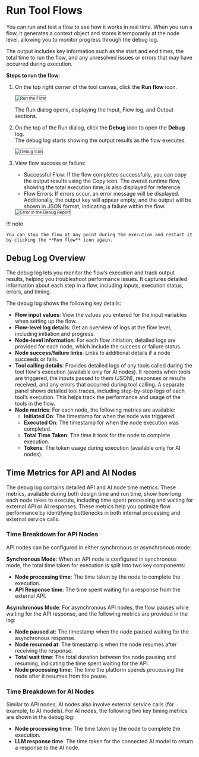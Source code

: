 # Run Tool Flows

You can run and test a flow to see how it works in real time. When you run a flow, it generates a context object and stores it temporarily at the node level, allowing you to monitor progress through the debug log.

The output includes key information such as the start and end times, the total time to run the flow, and any unresolved issues or errors that may have occurred during execution.


**Steps to run the flow**:

1. On the top right corner of the tool canvas, click the **Run flow** icon.

    <img src="./../images/run-the-flow.png" alt="Run the Flow" title="Run the Flow" style="border: 1px solid gray; zoom:80%;">

    The Run dialog opens, displaying the Input, Flow log, and Output sections.

2. On the top of the Run dialog, click the **Debug** icon to open the **Debug** log.  
    The debug log starts showing the output results as the flow executes.


    <img src="./../images/debug-icon.png" alt="Debug Icon" title="Debug Icon" style="border: 1px solid gray; zoom:80%;">

    
3. View flow success or failure:
    * Successful Flow: If the flow completes successfully, you can copy the output results using the Copy icon. The overall runtime flow, showing the total execution time, is also displayed for reference.
    * Flow Errors: If errors occur, an error message will be displayed. Additionally, the output key will appear empty, and the output will be shown in JSON format, indicating a failure within the flow.  

    <img src="./../images/error-in-the-debug-report.png" alt="Error in the Debug Report" title="Error in the Debug Report" style="border: 1px solid gray; zoom:80%;">

!!! note

    You can stop the flow at any point during the execution and restart it by clicking the **Run flow** icon again.


## Debug Log Overview

The debug log lets you monitor the flow’s execution and track output results, helping you troubleshoot performance issues. It captures detailed information about each step in a flow, including inputs, execution status, errors, and timing.

The debug log shows the following key details:

* **Flow input values**: View the values you entered for the input variables when setting up the flow. 
* **Flow-level log details**: Get an overview of logs at the flow level, including initiation and progress.
* **Node-level information**: For each flow initiation, detailed logs are provided for each node, which include the success or failure status.
* **Node success/failure links**: Links to additional details if a node succeeds or fails.
* **Tool calling details**: Provides detailed logs of any tools called during the tool flow's execution (available only for AI nodes). It records when tools are triggered, the inputs passed to them (JSON), responses or results received, and any errors that occurred during tool calling. A separate panel shows detailed tool traces, including step-by-step logs of each tool’s execution. This helps track the performance and usage of the tools in the flow.
* **Node metrics**: For each node, the following metrics are available:
    * **Initiated On**: The timestamp for when the node was triggered.
    * **Executed On**: The timestamp for when the node execution was completed.
    * **Total Time Taken**: The time it took for the node to complete execution.
    * **Tokens**: The token usage during execution (available only for AI nodes).

## Time Metrics for API and AI Nodes

The debug log contains detailed API and AI node time metrics. These metrics, available during both design time and run time, show how long each node takes to execute, including time spent processing and waiting for external API or AI responses. These metrics help you optimize flow performance by identifying bottlenecks in both internal processing and external service calls.

### Time Breakdown for API Nodes

API nodes can be configured in either synchronous or asynchronous mode:

**Synchronous Mode**: When an API node is configured in synchronous mode, the total time taken for execution is split into two key components:

* **Node processing time**: The time taken by the node to complete the execution.
* **API Response time**: The time spent waiting for a response from the external API.

**Asynchronous Mode**: For asynchronous API nodes, the flow pauses while waiting for the API response, and the following metrics are provided in the log:

* **Node paused at**: The timestamp when the node paused waiting for the asynchronous response.
* **Node resumed at**: The timestamp is when the node resumes after receiving the response.
* **Total wait time**: The total duration between the node pausing and resuming, indicating the time spent waiting for the API.
* **Node processing time**: The time the platform spends processing the node after it resumes from the pause.


### Time Breakdown for AI Nodes

Similar to API nodes, AI nodes also involve external service calls (for example, to AI models). For AI nodes, the following two key timing metrics are shown  in the debug log:

* **Node processing time**: The time taken by the node to complete the execution.
* **LLM response time**: The time taken for the connected AI model to return a response to the AI node.